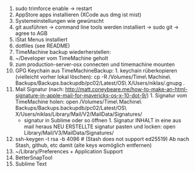 1. sudo trimforce enable -> restart
1. AppStore apps installieren (XCode aus dmg ist mist)
1. Systemeinstellungen wie gewünscht
1. git ausführen -> command line tools werden installiert -> sudo git -> agree to AGB
1. iStat Menus installiert
1. dotfiles (see README)
1. TimeMachine backup wiederherstellen:
  1. ~/Developer vom TimeMachine geholt
  1. zum production-server-osx connecten und timemachine mounten
  1. GPG Keychain aus TimeMachineBackup:
    1. keychain rüberkopieren (vielleicht vorher lokal löschen):
      cp -R /Volumes/Time\ Machine\ Backups/Backups.backupdb/pc02/Latest/OS\ X/Users/niklas/.gnupg .
  1. Mail Signatur (nach: http://matt.coneybeare.me/how-to-make-an-html-signature-in-apple-mail-for-mavericks-os-x-10-dot-9/)
    1. Signatur vom TimeMachine holen: open /Volumes/Time\ Machine\ Backups/Backups.backupdb/pc02/Latest/OS\ X/Users/niklas/Library/Mail/V2/MailData/Signatures/
      - signatur in Sublime oder so öffnen
    1. Signatur INHALT in eine aus mail heraus NEU ERSTELLTE signatur pasten und locken: open Library/Mail/V3/MailData/Signatures/
1. ssh-keygen -t rsa -b 4096 # (Stash does not support ed25519)
  Ab nach Stash, github, etc damit (alte keys womöglich entfernen)
1. ~/Library/Preferences + Application Support
  1. BetterSnapTool
  1. Sublime Text
